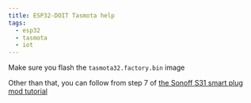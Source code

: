 ```yaml
---
title: ESP32-DOIT Tasmota help
tags:
  - esp32
  - tasmota
  - iot
---
```


Make sure you flash the ```tasmota32.factory.bin``` image

Other than that, you can follow from step 7 of [the Sonoff S31 smart plug mod tutorial](/notebook/iot/sonoff-s31-smart-plug-mod/)